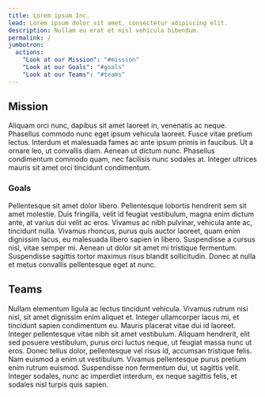 ```yaml
---
title: Lorem ipsum Inc.
lead: Lorem ipsum dolor sit amet, consectetur adipiscing elit.
description: Nullam eu erat et nisl vehicula bibendum.
permalink: /
jumbotron:
  actions:
    "Look at our Mission": "#mission"
    "Look at our Goals": "#goals"
    "Look at our Teams": "#teams"
---
```


## Mission

Aliquam orci nunc, dapibus sit amet laoreet in, venenatis ac neque. Phasellus commodo nunc eget ipsum vehicula laoreet. Fusce vitae pretium lectus. Interdum et malesuada fames ac ante ipsum primis in faucibus. Ut a ornare leo, ut convallis diam. Aenean ut dictum nunc. Phasellus condimentum commodo quam, nec facilisis nunc sodales at. Integer ultrices mauris sit amet orci tincidunt condimentum.

### Goals

Pellentesque sit amet dolor libero. Pellentesque lobortis hendrerit sem sit amet molestie. Duis fringilla, velit id feugiat vestibulum, magna enim dictum ante, at varius dui velit ac eros. Vivamus ac nibh pulvinar, vehicula ante ac, tincidunt nulla. Vivamus rhoncus, purus quis auctor laoreet, quam enim dignissim lacus, eu malesuada libero sapien in libero. Suspendisse a cursus nisl, vitae semper mi. Aenean ut dolor sit amet mi tristique fermentum. Suspendisse sagittis tortor maximus risus blandit sollicitudin. Donec at nulla et metus convallis pellentesque eget at nunc.

## Teams

Nullam elementum ligula ac lectus tincidunt vehicula. Vivamus rutrum nisi nisl, sit amet dignissim enim aliquet et. Integer ullamcorper lacus mi, et tincidunt sapien condimentum eu. Mauris placerat vitae dui id laoreet. Integer pellentesque vitae nibh sit amet vestibulum. Aliquam hendrerit, elit sed posuere vestibulum, purus orci luctus neque, ut feugiat massa nunc ut eros. Donec tellus dolor, pellentesque vel risus id, accumsan tristique felis. Nam euismod a enim ut vestibulum. Vivamus pellentesque purus pretium enim rutrum euismod. Suspendisse non fermentum dui, ut sagittis velit. Integer sodales, nunc ac imperdiet interdum, ex neque sagittis felis, et sodales nisl turpis quis sapien.